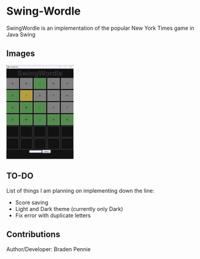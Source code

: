 # Swing-Wordle
SwingWordle is an implementation of the popular New York Times game in Java Swing

## Images
<img src="./img/swing-wordle-image.png"  width="35%" height="35%">

## TO-DO
List of things I am planning on implementing down the line:
- Score saving
- Light and Dark theme (currently only Dark)
- Fix error with duplicate letters

## Contributions
Author/Developer: Braden Pennie
